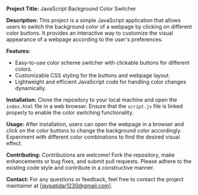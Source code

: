 **Project Title:** JavaScript Background Color Switcher

**Description:**
This project is a simple JavaScript application that allows users to switch the background color of a webpage by clicking on different color buttons. It provides an interactive way to customize the visual appearance of a webpage according to the user's preferences.

**Features:**
- Easy-to-use color scheme switcher with clickable buttons for different colors.
- Customizable CSS styling for the buttons and webpage layout.
- Lightweight and efficient JavaScript code for handling color changes dynamically.

**Installation:**
Clone the repository to your local machine and open the `index.html` file in a web browser. Ensure that the `script.js` file is linked properly to enable the color switching functionality.

**Usage:**
After installation, users can open the webpage in a browser and click on the color buttons to change the background color accordingly. Experiment with different color combinations to find the desired visual effect.

**Contributing:**
Contributions are welcome! Fork the repository, make enhancements or bug fixes, and submit pull requests. Please adhere to the existing code style and contribute in a constructive manner.


**Contact:**
For any questions or feedback, feel free to contact the project maintainer at [jaypatidar1230@gmail.com].
